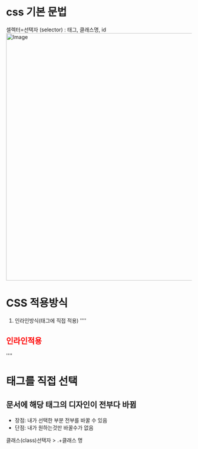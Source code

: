 # css 기본 문법
셀렉터=선택자 (selector) : 태그, 클래스명, id
<img width="670" alt="Image" src="https://github.com/user-attachments/assets/fab07437-f8c7-4e2b-94da-dd66d69abc90" />

# CSS 적용방식
1. 인라인방식(태그에 직접 적용)
''''
 <h2 style="color:red">인라인적용</h2> 
''''
 

# 태그를 직접 선택
## 문서에 해당 태그의 디자인이 전부다 바뀜
- 장점: 내가 선택한 부분 전부를 바꿀 수 있음
- 단점: 내가 원하는것만 바꿀수가 없음

클래스(class)선택자 > .+클래스 명
